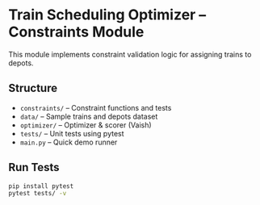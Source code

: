 # Train Scheduling Optimizer – Constraints Module

This module implements constraint validation logic for assigning trains to depots.

## Structure

- `constraints/` – Constraint functions and tests
- `data/` – Sample trains and depots dataset
- `optimizer/` – Optimizer & scorer (Vaish)
- `tests/` – Unit tests using pytest
- `main.py` – Quick demo runner

## Run Tests

```bash
pip install pytest
pytest tests/ -v
```
